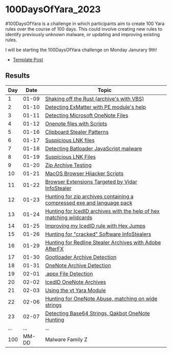 # 100DaysOfYara_2023
#100DaysOfYara is a challenge in which participants aim to create 100 Yara rules over the course of 100 days. This could involve creating new rules to identify previously unknown malware, or updating and improving existing rules.

I will be starting the 100DaysOfYara challenge on Monday Janurary 9th!

- [Template Post](https://github.com/colincowie/100DaysOfYara_2023/blob/main/Template/000.md)


## Results 

| Day | Date       | Topic                           | 
|-----|------------|--------------------------------|
| 1   | 01-09 | [Shaking off the Rust (archive's with VBS)](https://github.com/colincowie/100DaysOfYara_2023/blob/main/January/001.md) |  
| 2   | 01-10 | [Detecting ExMatter with PE module's help](https://github.com/colincowie/100DaysOfYara_2023/blob/main/January/002/002.yar) | 
| 3   | 01-11 | [Detecting Microsoft OneNote Files](https://github.com/colincowie/100DaysOfYara_2023/blob/main/January/003/003.yar)          |
| 4   | 01-12 | [Onenote files with Scripts](https://github.com/colincowie/100DaysOfYara_2023/blob/main/January/004/004.yar)   |
| 5   | 01-16 | [Clipboard Stealer Patterns](https://github.com/colincowie/100DaysOfYara_2023/blob/main/January/005/005.yar)   |
| 6 | 01-17 | [Suspicious LNK files](https://github.com/colincowie/100DaysOfYara_2023/blob/main/January/006/006.md)
| 7 | 01-18 | [Detecting Batloader JavaScript  malware](https://github.com/colincowie/100DaysOfYara_2023/blob/main/January/007/007.md)
| 8 | 01-19 | [Suspicious LNK Files](https://github.com/colincowie/100DaysOfYara_2023/blob/main/January/008/008.md)
| 9 | 01-20 | [Zip Archive Testing](https://github.com/colincowie/100DaysOfYara_2023/blob/main/January/009/009.md)
| 10 | 01-21 | [MacOS Browser Hijacker Scripts](https://github.com/colincowie/100DaysOfYara_2023/blob/main/January/010/010.md)
 | 11 | 01-22 | [Browser Extensions Targeted by Vidar InfoStealer](https://github.com/colincowie/100DaysOfYara_2023/blob/main/January/011/011.md)
| 12 | 01-23 |  [Hunting for zip archives containing a compressed exe and language pack](https://github.com/colincowie/100DaysOfYara_2023/blob/main/January/012/012.md)
| 13 | 01-24 |  [Hunting for IcedID archives with the help of hex matching wildcards](https://github.com/colincowie/100DaysOfYara_2023/blob/main/January/013/013.md)
| 14 | 01-25 |  [Improving my IcedID rule with Hex Jumps](https://github.com/colincowie/100DaysOfYara_2023/blob/main/January/014/014.md)
| 15 | 01-26 |  [Hunting for "cracked" Software InfoStealers](https://github.com/colincowie/100DaysOfYara_2023/blob/main/January/015/015.md)
| 16 | 01-29 | [Hunting for Redline Stealer Archives with Adobe AfterFX](https://github.com/colincowie/100DaysOfYara_2023/blob/main/January/016/016.md)
| 17 | 01-30 | [Gootloader Archive Detection](https://github.com/colincowie/100DaysOfYara_2023/blob/main/January/017/017.md)
| 18 | 01-31 | [OneNote Archive Detection](https://github.com/colincowie/100DaysOfYara_2023/blob/main/January/018/018.md)
| 19 | 02-01 | [.appx File Detection](https://github.com/colincowie/100DaysOfYara_2023/blob/main/January/019/019.md)
| 20 | 02-02 | [IcedID OneNote Archives](https://github.com/colincowie/100DaysOfYara_2023/blob/main/January/020/020.md)
| 21 | 02-03 | [Using the vt Yara Module](https://github.com/colincowie/100DaysOfYara_2023/blob/main/January/021/021.md)
| 22 | 02-06 | [Hunting for OneNote Abuse, matching on wide strings](https://github.com/colincowie/100DaysOfYara_2023/blob/main/January/022/022.md)
| 23 | 02-07 | [Detecting Base64 Strings, Qakbot OneNote Hunting](https://github.com/colincowie/100DaysOfYara_2023/blob/main/January/023/023.md)
| ... | ...        | ...                            | ...                               |
| 100 | MM-DD | Malware Family Z               | [Link](url)          |
